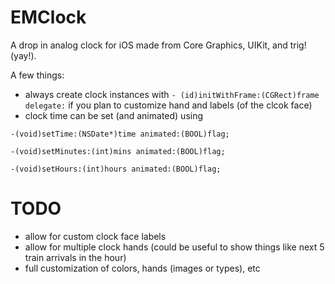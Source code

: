 EMClock
=======

A drop in analog clock for iOS made from Core Graphics, UIKit, and trig!(yay!).

A few things:

* always create clock instances with `- (id)initWithFrame:(CGRect)frame delegate:` if you plan to customize hand and labels (of the clcok face)
* clock time can be set (and animated) using

`-(void)setTime:(NSDate*)time animated:(BOOL)flag;`

`-(void)setMinutes:(int)mins animated:(BOOL)flag;`

`-(void)setHours:(int)hours animated:(BOOL)flag;`


TODO
=========

* allow for custom clock face labels
* allow for multiple clock hands (could be useful to show things like next 5 train arrivals in the hour)
* full  customization of colors, hands (images or types), etc